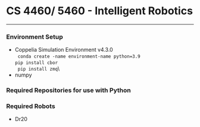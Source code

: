 # CS 4460/ 5460 - Intelligent Robotics #
***
### Environment Setup ###
- Coppelia Simulation Environment v4.3.0  
    ` conda create -name environment-name python=3.9` \
    ` pip install cbor `\
    ` pip install zmq`\
- numpy
    

### Required Repositories for use with Python


### Required Robots ###
- Dr20
